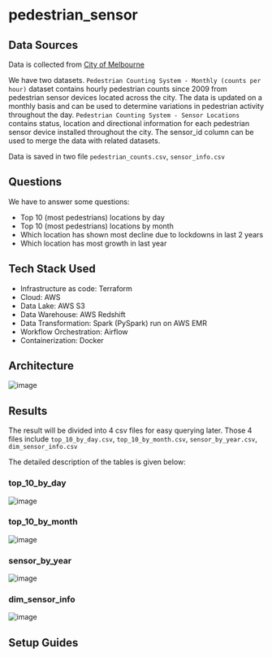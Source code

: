 # pedestrian_sensor

## Data Sources
Data is collected from [City of Melbourne](https://data.melbourne.vic.gov.au/Transport)

We have two datasets. `Pedestrian Counting System - Monthly (counts per hour)` dataset contains hourly pedestrian counts since 2009 from pedestrian sensor devices located across the city. The data is updated on a monthly basis and can be used to determine variations in pedestrian activity throughout the day.
`Pedestrian Counting System - Sensor Locations` contains status, location and directional information for each pedestrian sensor device installed throughout the city. The sensor_id column can be used to merge the data with related datasets.

Data is saved in two file `pedestrian_counts.csv`, `sensor_info.csv`

## Questions

We have to answer some questions:
- Top 10 (most pedestrians) locations by day
- Top 10 (most pedestrians) locations by month
- Which location has shown most decline due to lockdowns in last 2 years
- Which location has most growth in last year

## Tech Stack Used
- Infrastructure as code: Terraform
- Cloud: AWS
- Data Lake: AWS S3
- Data Warehouse: AWS Redshift
- Data Transformation: Spark (PySpark) run on AWS EMR
- Workflow Orchestration: Airflow
- Containerization: Docker

## Architecture
![image](https://user-images.githubusercontent.com/56772542/193206315-f38c82bf-bcd6-467d-afee-46bc32fef258.png)

## Results
The result will be divided into 4 csv files for easy querying later. Those 4 files include `top_10_by_day.csv`, `top_10_by_month.csv`, `sensor_by_year.csv`, `dim_sensor_info.csv`

The detailed description of the tables is given below:
### top_10_by_day
![image](https://user-images.githubusercontent.com/56772542/193217025-8c1f24c0-8315-4c5e-a68f-6ec74a58f310.png)

### top_10_by_month
![image](https://user-images.githubusercontent.com/56772542/193217391-9deb2d37-3d2f-4b98-b9a0-f79fb528eacb.png)

### sensor_by_year
![image](https://user-images.githubusercontent.com/56772542/193218372-8ccd3958-3065-4f39-b641-8a03a7c1485e.png)

### dim_sensor_info
![image](https://user-images.githubusercontent.com/56772542/193218470-32723cac-8cfd-4b0f-ab79-a7185bda6a94.png)




## Setup Guides
